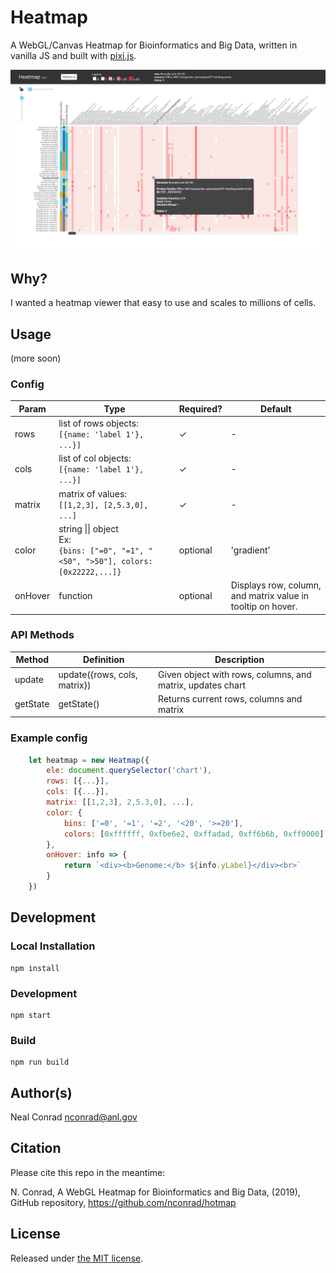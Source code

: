 # Heatmap

A WebGL/Canvas Heatmap for Bioinformatics and Big Data, written in vanilla JS and built with [pixi.js](http://www.pixijs.com/).

![screenshot](demo/screenshot.png)



## Why?

I wanted a heatmap viewer that easy to use and scales to millions of cells.


## Usage

(more soon)


### Config

| Param  | Type                                                                                           | Required? | Default    |
|--------|------------------------------------------------------------------------------------------------|-----------|------------|
| rows   | list of rows objects:<br> `[{name: 'label 1'}, ...}]`                                          | &check;   | -       |
| cols   | list of col objects:<br> `[{name: 'label 1'}, ...}]`                                           | &check;   | -       |
| matrix | matrix of values:<br> `[[1,2,3], [2,5.3,0], ...]`                                              | &check;   | -       |
| color  | string \|\| object<br> Ex:<br> ```{bins: ["=0", "=1", "<50", ">50"], colors: [0x22222,...]}``` | optional  | 'gradient' |
| onHover | function | optional | Displays row, column, and matrix value in tooltip on hover. |


### API Methods

| Method   | Definition                   | Description                                                |
|----------|------------------------------|------------------------------------------------------------|
| update   | update({rows, cols, matrix}) | Given object with rows, columns, and matrix, updates chart |
| getState | getState()                   | Returns current rows, columns and matrix                   |


### Example config

```javascript
    let heatmap = new Heatmap({
        ele: document.querySelector('chart'),
        rows: [{...}],
        cols: [{...}],
        matrix: [[1,2,3], 2,5.3,0], ...],
        color: {
            bins: ['=0', '=1', '=2', '<20', '>=20'],
            colors: [0xffffff, 0xfbe6e2, 0xffadad, 0xff6b6b, 0xff0000]
        },
        onHover: info => {
            return `<div><b>Genome:</b> ${info.yLabel}</div><br>`
        }
    })
```


## Development

### Local Installation

```
npm install
```


### Development

```
npm start
```

### Build

```
npm run build
```


## Author(s)

Neal Conrad <nconrad@anl.gov>


## Citation

Please cite this repo in the meantime:

N. Conrad, A WebGL Heatmap for Bioinformatics and Big Data, (2019), GitHub repository, https://github.com/nconrad/hotmap


## License

Released under [the MIT license](https://github.com/nconrad/hotmap/blob/master/LICENSE).



